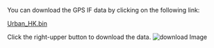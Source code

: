 You can download the GPS IF data by clicking on the following link:

[Urban_HK.bin]([https://example.com/path/to/your/file.zip](https://www.dropbox.com/scl/fi/o18ejryo123upfvks5s7w/Urban_HK.bin?rlkey=kxjpoz51fv3lzg8lnnrkk2sqe&st=4u7w5bqw&dl=0))

Click the right-upper button to download the data. 
![download Image](https://example.com/path/to/your/image.png)
